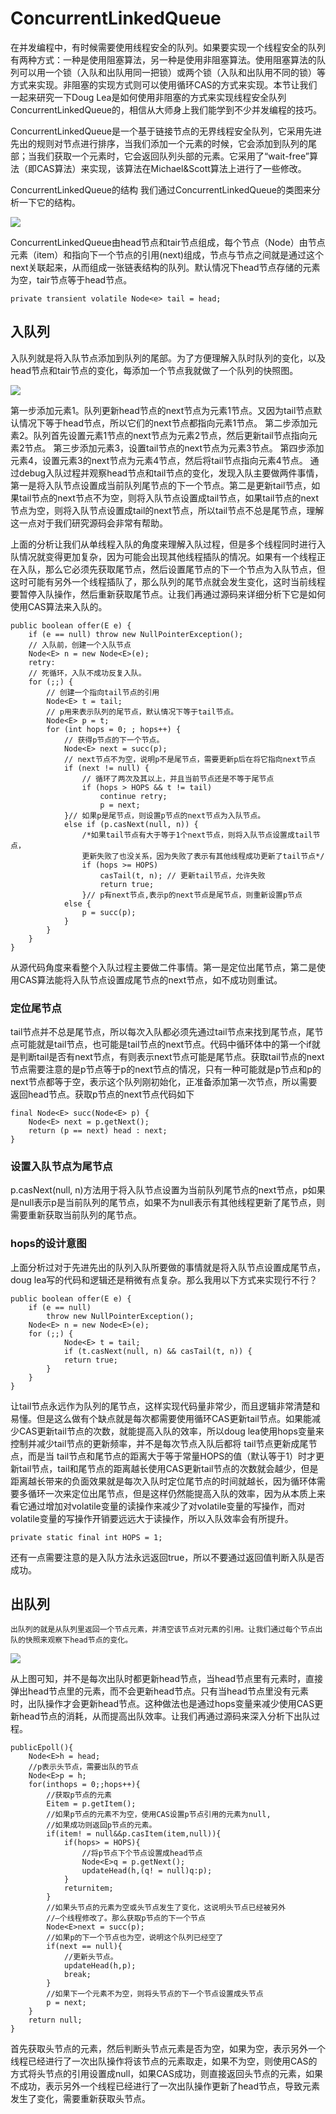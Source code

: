 # ConcurrentLinkedQueue

在并发编程中，有时候需要使用线程安全的队列。如果要实现一个线程安全的队列有两种方式：一种是使用阻塞算法，另一种是使用非阻塞算法。使用阻塞算法的队列可以用一个锁（入队和出队用同一把锁）或两个锁（入队和出队用不同的锁）等方式来实现。非阻塞的实现方式则可以使用循环CAS的方式来实现。本节让我们一起来研究一下Doug Lea是如何使用非阻塞的方式来实现线程安全队列ConcurrentLinkedQueue的，相信从大师身上我们能学到不少并发编程的技巧。

ConcurrentLinkedQueue是一个基于链接节点的无界线程安全队列，它采用先进先出的规则对节点进行排序，当我们添加一个元素的时候，它会添加到队列的尾部；当我们获取一个元素时，它会返回队列头部的元素。它采用了“wait-free”算法（即CAS算法）来实现，该算法在Michael&Scott算法上进行了一些修改。

ConcurrentLinkedQueue的结构
我们通过ConcurrentLinkedQueue的类图来分析一下它的结构。

![](assets/markdown-img-paste-20190630174010401.png)

 ConcurrentLinkedQueue由head节点和tair节点组成，每个节点（Node）由节点元素（item）和指向下一个节点的引用(next)组成，节点与节点之间就是通过这个next关联起来，从而组成一张链表结构的队列。默认情况下head节点存储的元素为空，tair节点等于head节点。
```
private transient volatile Node<e> tail = head;
```

## 入队列

入队列就是将入队节点添加到队列的尾部。为了方便理解入队时队列的变化，以及head节点和tair节点的变化，每添加一个节点我就做了一个队列的快照图。

![](assets/markdown-img-paste-20190630174123360.png)

第一步添加元素1。队列更新head节点的next节点为元素1节点。又因为tail节点默认情况下等于head节点，所以它们的next节点都指向元素1节点。
第二步添加元素2。队列首先设置元素1节点的next节点为元素2节点，然后更新tail节点指向元素2节点。
第三步添加元素3，设置tail节点的next节点为元素3节点。
第四步添加元素4，设置元素3的next节点为元素4节点，然后将tail节点指向元素4节点。
通过debug入队过程并观察head节点和tail节点的变化，发现入队主要做两件事情，第一是将入队节点设置成当前队列尾节点的下一个节点。第二是更新tail节点，如果tail节点的next节点不为空，则将入队节点设置成tail节点，如果tail节点的next节点为空，则将入队节点设置成tail的next节点，所以tail节点不总是尾节点，理解这一点对于我们研究源码会非常有帮助。

上面的分析让我们从单线程入队的角度来理解入队过程，但是多个线程同时进行入队情况就变得更加复杂，因为可能会出现其他线程插队的情况。如果有一个线程正在入队，那么它必须先获取尾节点，然后设置尾节点的下一个节点为入队节点，但这时可能有另外一个线程插队了，那么队列的尾节点就会发生变化，这时当前线程要暂停入队操作，然后重新获取尾节点。让我们再通过源码来详细分析下它是如何使用CAS算法来入队的。
```
public boolean offer(E e) {
    if (e == null) throw new NullPointerException();
    // 入队前，创建一个入队节点
    Node<E> n = new Node<E>(e);
    retry:
    // 死循环，入队不成功反复入队。
    for (;;) {
        // 创建一个指向tail节点的引用
        Node<E> t = tail;
        // p用来表示队列的尾节点，默认情况下等于tail节点。
        Node<E> p = t;
        for (int hops = 0; ; hops++) {
            // 获得p节点的下一个节点。
            Node<E> next = succ(p);
            // next节点不为空，说明p不是尾节点，需要更新p后在将它指向next节点
            if (next != null) {
                // 循环了两次及其以上，并且当前节点还是不等于尾节点
                if (hops > HOPS && t != tail)
                    continue retry;
                    p = next;
            }// 如果p是尾节点，则设置p节点的next节点为入队节点。
            else if (p.casNext(null, n)) {
                /*如果tail节点有大于等于1个next节点，则将入队节点设置成tail节点，
                更新失败了也没关系，因为失败了表示有其他线程成功更新了tail节点*/
                if (hops >= HOPS)
                    casTail(t, n); // 更新tail节点，允许失败
                    return true;
                }// p有next节点,表示p的next节点是尾节点，则重新设置p节点
            else {
                p = succ(p);
            }
        }
    }
}
```
从源代码角度来看整个入队过程主要做二件事情。第一是定位出尾节点，第二是使用CAS算法能将入队节点设置成尾节点的next节点，如不成功则重试。

### 定位尾节点

tail节点并不总是尾节点，所以每次入队都必须先通过tail节点来找到尾节点，尾节点可能就是tail节点，也可能是tail节点的next节点。代码中循环体中的第一个if就是判断tail是否有next节点，有则表示next节点可能是尾节点。获取tail节点的next节点需要注意的是p节点等于p的next节点的情况，只有一种可能就是p节点和p的next节点都等于空，表示这个队列刚初始化，正准备添加第一次节点，所以需要返回head节点。获取p节点的next节点代码如下

    final Node<E> succ(Node<E> p) {
        Node<E> next = p.getNext();
        return (p == next) head : next;
    }

### 设置入队节点为尾节点

p.casNext(null, n)方法用于将入队节点设置为当前队列尾节点的next节点，p如果是null表示p是当前队列的尾节点，如果不为null表示有其他线程更新了尾节点，则需要重新获取当前队列的尾节点。

### hops的设计意图

上面分析过对于先进先出的队列入队所要做的事情就是将入队节点设置成尾节点，doug lea写的代码和逻辑还是稍微有点复杂。那么我用以下方式来实现行不行？

    public boolean offer(E e) {
        if (e == null)
            throw new NullPointerException();
        Node<E> n = new Node<E>(e);
        for (;;) {
                Node<E> t = tail;
                if (t.casNext(null, n) && casTail(t, n)) {
                return true;
            }
        }
    }

让tail节点永远作为队列的尾节点，这样实现代码量非常少，而且逻辑非常清楚和易懂。但是这么做有个缺点就是每次都需要使用循环CAS更新tail节点。如果能减少CAS更新tail节点的次数，就能提高入队的效率，所以doug lea使用hops变量来控制并减少tail节点的更新频率，并不是每次节点入队后都将 tail节点更新成尾节点，而是当 tail节点和尾节点的距离大于等于常量HOPS的值（默认等于1）时才更新tail节点，tail和尾节点的距离越长使用CAS更新tail节点的次数就会越少，但是距离越长带来的负面效果就是每次入队时定位尾节点的时间就越长，因为循环体需要多循环一次来定位出尾节点，但是这样仍然能提高入队的效率，因为从本质上来看它通过增加对volatile变量的读操作来减少了对volatile变量的写操作，而对volatile变量的写操作开销要远远大于读操作，所以入队效率会有所提升。

    private static final int HOPS = 1;

还有一点需要注意的是入队方法永远返回true，所以不要通过返回值判断入队是否成功。

## 出队列
    出队列的就是从队列里返回一个节点元素，并清空该节点对元素的引用。让我们通过每个节点出队的快照来观察下head节点的变化。

![](assets/markdown-img-paste-20190630174156825.png)

从上图可知，并不是每次出队时都更新head节点，当head节点里有元素时，直接弹出head节点里的元素，而不会更新head节点。只有当head节点里没有元素时，出队操作才会更新head节点。这种做法也是通过hops变量来减少使用CAS更新head节点的消耗，从而提高出队效率。让我们再通过源码来深入分析下出队过程。

```
publicEpoll(){
    Node<E>h = head;
    //p表示头节点，需要出队的节点
    Node<E>p = h;
    for(inthops = 0;;hops++){
        //获取p节点的元素
        Eitem = p.getItem();
        //如果p节点的元素不为空，使用CAS设置p节点引用的元素为null,
        //如果成功则返回p节点的元素。
        if(item! = null&&p.casItem(item,null)){
            if(hops> = HOPS){
                //将p节点下个节点设置成head节点
                Node<E>q = p.getNext();
                updateHead(h,(q! = null)q:p);
            }
            returnitem;
        }
        //如果头节点的元素为空或头节点发生了变化，这说明头节点已经被另外
        //—个线程修改了。那么获取p节点的下一个节点
        Node<E>next = succ(p);
        //如果p的下一个节点也为空，说明这个队列已经空了
        if(next == null){
            //更新头节点。
            updateHead(h,p);
            break;
        }
        //如果下一个元素不为空，则将头节点的下一个节点设置成头节点
        p = next;
    }
    return null;
}
```
首先获取头节点的元素，然后判断头节点元素是否为空，如果为空，表示另外一个线程已经进行了一次出队操作将该节点的元素取走，如果不为空，则使用CAS的方式将头节点的引用设置成null，如果CAS成功，则直接返回头节点的元素，如果不成功，表示另外一个线程已经进行了一次出队操作更新了head节点，导致元素发生了变化，需要重新获取头节点。
